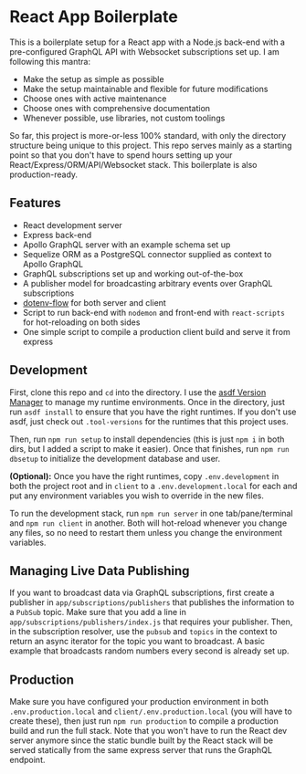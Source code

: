 # React App Boilerplate

This is a boilerplate setup for a React app with a Node.js back-end with a pre-configured GraphQL API with Websocket subscriptions set up. I am following this mantra:

* Make the setup as simple as possible
* Make the setup maintainable and flexible for future modifications
* Choose ones with active maintenance
* Choose ones with comprehensive documentation
* Whenever possible, use libraries, not custom toolings

So far, this project is more-or-less 100% standard, with only the directory structure being unique to this project. This repo serves mainly as a starting point so that you don't have to spend hours setting up your React/Express/ORM/API/Websocket stack. This boilerplate is also production-ready.

## Features

* React development server
* Express back-end
* Apollo GraphQL server with an example schema set up
* Sequelize ORM as a PostgreSQL connector supplied as context to Apollo GraphQL
* GraphQL subscriptions set up and working out-of-the-box
* A publisher model for broadcasting arbitrary events over GraphQL subscriptions
* [dotenv-flow](https://www.npmjs.com/package/dotenv-flow) for both server and client
* Script to run back-end with `nodemon` and front-end with `react-scripts` for hot-reloading on both sides
* One simple script to compile a production client build and serve it from express

## Development

First, clone this repo and `cd` into the directory. I use the [asdf Version Manager](https://asdf-vm.com/) to manage my runtime environments. Once in the directory, just run `asdf install` to ensure that you have the right runtimes. If you don't use asdf, just check out `.tool-versions` for the runtimes that this project uses.

Then, run `npm run setup` to install dependencies (this is just `npm i` in both dirs, but I added a script to make it easier). Once that finishes, run `npm run dbsetup` to initialize the development database and user.

**(Optional):** Once you have the right runtimes, copy `.env.development` in both the project root and in `client` to a `.env.development.local` for each and put any environment variables you wish to override in the new files.

To run the development stack, run `npm run server` in one tab/pane/terminal and `npm run client` in another. Both will hot-reload whenever you change any files, so no need to restart them unless you change the environment variables.

## Managing Live Data Publishing

If you want to broadcast data via GraphQL subscriptions, first create a publisher in `app/subscriptions/publishers` that publishes the information to a `PubSub` topic. Make sure that you add a line in `app/subscriptions/publishers/index.js` that requires your publisher. Then, in the subscription resolver, use the `pubsub` and `topics` in the context to return an async iterator for the topic you want to broadcast. A basic example that broadcasts random numbers every second is already set up.

## Production

Make sure you have configured your production environment in both `.env.production.local` and `client/.env.production.local` (you will have to create these), then just run `npm run production` to compile a production build and run the full stack. Note that you won't have to run the React dev server anymore since the static bundle built by the React stack will be served statically from the same express server that runs the GraphQL endpoint.
